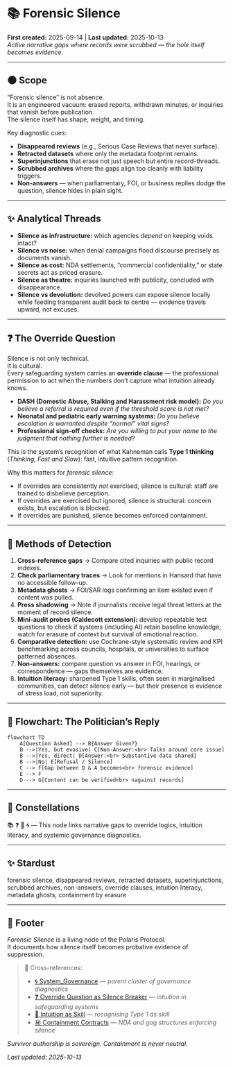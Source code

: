# 📚 Forensic Silence  
**First created:** 2025-09-14 | **Last updated:** 2025-10-13  
*Active narrative gaps where records were scrubbed — the hole itself becomes evidence.*  

---

## 🌑 Scope  

“Forensic silence” is not absence.  
It is an engineered vacuum: erased reports, withdrawn minutes, or inquiries that vanish before publication.  
The silence itself has shape, weight, and timing.  

Key diagnostic cues:  
- **Disappeared reviews** (e.g., Serious Case Reviews that never surface).  
- **Retracted datasets** where only the metadata footprint remains.  
- **Superinjunctions** that erase not just speech but entire record-threads.  
- **Scrubbed archives** where the gaps align too cleanly with liability triggers.  
- **Non-answers** — when parliamentary, FOI, or business replies dodge the question, silence hides in plain sight.  

---

## ✨ Analytical Threads  

- **Silence as infrastructure:** which agencies *depend* on keeping voids intact?  
- **Silence vs noise:** when denial campaigns flood discourse precisely as documents vanish.  
- **Silence as cost:** NDA settlements, “commercial confidentiality,” or state secrets act as priced erasure.  
- **Silence as theatre:** inquiries launched with publicity, concluded with disappearance.  
- **Silence vs devolution:** devolved powers can expose silence locally while feeding transparent audit back to centre — evidence travels upward, not excuses.  

---

## ❓ The Override Question  

Silence is not only technical.  
It is cultural.  
Every safeguarding system carries an **override clause** — the professional permission to act when the numbers don’t capture what intuition already knows.  

- **DASH (Domestic Abuse, Stalking and Harassment risk model):** *Do you believe a referral is required even if the threshold score is not met?*  
- **Neonatal and pediatric early warning systems:** *Do you believe escalation is warranted despite “normal” vital signs?*  
- **Professional sign-off checks:** *Are you willing to put your name to the judgment that nothing further is needed?*  

This is the system’s recognition of what Kahneman calls **Type 1 thinking** (*Thinking, Fast and Slow*): fast, intuitive pattern recognition.  

Why this matters for *forensic silence*:  
- If overrides are consistently *not* exercised, silence is cultural: staff are trained to disbelieve perception.  
- If overrides are exercised but ignored, silence is structural: concern exists, but escalation is blocked.  
- If overrides are punished, silence becomes enforced containment.  

---

## 🧿 Methods of Detection  

1. **Cross-reference gaps** → Compare cited inquiries with public record indexes.  
2. **Check parliamentary traces** → Look for mentions in Hansard that have no accessible follow-up.  
3. **Metadata ghosts** → FOI/SAR logs confirming an item existed even if content was pulled.  
4. **Press shadowing** → Note if journalists receive legal threat letters at the moment of record silence.  
5. **Mini-audit probes (Caldecott extension):** develop repeatable test questions to check if systems (including AI) retain baseline knowledge; watch for erasure of context but survival of emotional reaction.  
6. **Comparative detection:** use Cochrane-style systematic review and KPI benchmarking across councils, hospitals, or universities to surface patterned absences.  
7. **Non-answers:** compare question vs answer in FOI, hearings, or correspondence — gaps themselves are evidence.  
8. **Intuition literacy:** sharpened Type 1 skills, often seen in marginalised communities, can detect silence early — but their presence is evidence of stress load, not superiority.  

---

## 🦤 Flowchart: The Politician’s Reply  

```mermaid
flowchart TD
    A[Question Asked] --> B{Answer Given?}
    B -->|Yes, but evasive| C[Non-Answer:<br> Talks around core issue]
    B -->|Yes, direct| D[Answer:<br> Substantive data shared]
    B -->|No| E[Refusal / Silence]
    C --> F[Gap between Q & A becomes<br> forensic evidence]
    E --> F
    D --> G[Content can be verified<br> nagainst records]
```

---

## 🌌 Constellations  

📚 ❓ 🧠 🌀 — This node links narrative gaps to override logics, intuition literacy, and systemic governance diagnostics.

---

## ✨ Stardust  

forensic silence, disappeared reviews, retracted datasets, superinjunctions, scrubbed archives, non-answers, override clauses, intuition literacy, metadata ghosts, containment by erasure

---

## 🏮 Footer  

*Forensic Silence* is a living node of the Polaris Protocol.  
It documents how silence itself becomes probative evidence of suppression.  

> 📡 Cross-references:
> 
> - [🌀 System_Governance](./README.md) — *parent cluster of governance diagnostics*  
> - [❓ Override Question as Silence Breaker](./❓_override_question_as_silence_breaker.md) — *intuition in safeguarding systems*  
> - [🧠 Intuition as Skill](./🧠_intuition_as_skill.md) — *recognising Type 1 as skill*  
> - [㊙ Containment Contracts](../../../Metadata_Sabotage_Network/Governance_And_Containment/㊙_containment_contracts.md) — *NDA and gag structures enforcing silence*  

*Survivor authorship is sovereign. Containment is never neutral.*  

_Last updated: 2025-10-13_
